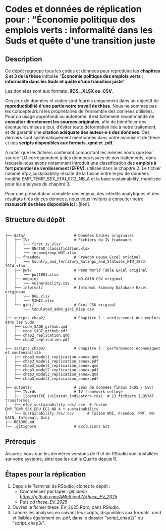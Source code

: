 # Codes et données de réplication pour : "Économie politique des emplois verts : informalité dans les Suds et quête d'une transition juste 
## Description

Ce dépôt regroupe tous les codes et données pour reproduire les **chapitres 2 et 3 de la thèse** intitulée "**Économie politique des emplois verts : informalité dans les Suds et quête d'une transition juste**". 

Les données sont aux formats **.RDS, .XLSX ou .CSV**. 

Ces jeux de données et codes sont fournis uniquement dans un objectif de **reproductibilité d'une partie notre travail de thèse**. Nous ne sommes pas les concepteurs ni les propriétaires de l'ensemble des données utilisées. Pour un usage approfondi ou autonome, il est fortement recommandé de **consulter directement les sources originales**, afin de bénéficier des éventuelles mises à jour, d’éviter toute déformation liée à notre traitement, et de garantir une **citation adéquate des auteur·e·s des données**. Ces derniers sont systématiquement mentionnés dans notre manuscrit de thèse et nos **scripts disponibles aux formats .qmd et .pdf**.

A noter que les fichiers contenant comportant les mêmes noms que leur source ILO correspondent à des données issues de nos traitements, dans lesquels nous avons notamment introduit une classification des **emplois à fort potentiel de verdissement (EFPV)**, utilisée dans le chapitre 2. Le fichier nommé efpv_sustainability résulte de la fusion entre le jeu de données modifié EMP_TEMP_SEX_EDU_EC2_NB_A et la base sustainability, mobilisée pour les analyses du chapitre 3.

Pour une présentation complète des enjeux, des intérêts analytiques et des résultats tirés de ces données, nous vous invitons à consulter notre **manuscrit de thèse disponible ici** : [lien].


## Structure du dépôt

```{r}

├── data/                      # Données brutes originales
│   ├── IV/                    # Fichiers du IV framework
│   │   ├── first_iv.xlsx
│   │   ├── UNCTAD_classification.xlsx
│   │   └── incomegroup_WDI.xlsx
│   ├── freedom/               # Freedom House Excel original
│   │   └── Country_and_Territory_Ratings_and_Statuses_FIW_1973-2024.xlsx
│   ├── pwt/                   # Penn World Table Excel original
│   │   └── pwt1001.xlsx
│   ├── ndgain/                # ND-GAIN CSV original
│   │   └── vulnerability.csv
│   ├── informal/              # Informal Economy Database Excel originaux
│   │   ├── DGE.xlsx
│   │   └── MIMIC.xlsx
│   └── gini/                  # Gini CSV original
│       └── tabulated_adm0_gini_disp.csv
│
├── scripts_chap2/             # Chapitre 2 : verdissement des emplois dans les Suds
│   ├── code_SAGE_github.qmd   
│   ├── code_SAGE_github.pdf
│   ├── chap2_replication.qmd  
│   └── chap2_replication.pdf
│
├── scripts_chap3/             # Chapitre 3 : performances économiques et soutenabilité
│   ├── chap3_model1_replication_annex.qmd
│   ├── chap3_model1_replication_annex.pdf
│   ├── chap3_model2_replication_annex.qmd
│   ├── chap3_model2_replication_annex.pdf
│   ├── chap3_model3_replication_annex.qmd
│   └── chap3_model3_replication_annex.pdf
│
├── outputs/                   # Jeux de données finaux (RDS / CSV)
│   ├── IV.rds                 # IV framework nettoyé
│   ├── ilostatTVE (<ilostat_indicator>.rds)  # 23 fichiers ILOSTAT transformés
│   ├── efpv_sustainability.rds/.csv  # fusion EMP_TEMP_SEX_EDU_EC2_NB_A + sustainability
│   └── sustainability.rds/.csv      # fusion WDI, Freedom, PWT, ND-GAIN, Informal, Gini
├── README.md                                  
└── .gitignore                 # Exclusions Git

```

## Prérequis

Assurez-vous que les dernières versions de R et de RStudio sont installées sur votre système, ainsi que les outils Quarto depuis R. 

## Étapes pour la réplication

1. Depuis le Terminal de RStudio, clonez le dépôt :
   - Commencez par taper : *git clone https://github.com/AMathieuLN/these_EV_2025*
   - Puis *cd these_EV_2025*
2. Ouvrez le fichier these_EV_2025.Rproj dans RStudio.
3. Lancez les analyses en suivant les scripts, disponibles aux formats .qmd et lisibles également en .pdf, dans le dossier "script_chap2/" ou "script_chap3/". 
